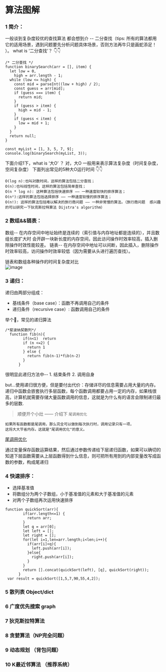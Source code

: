 # 算法图解

### 1 简介：
 一般谈到复杂度较优的查找算法 都会想到介 -- 二分查找（tips: 所有的算法都用它的适用场景，遇到问题要先分析问题具体场景，否则方法再牛只是画蛇添足！ ）。
what is ‘二分查找’？ 
👇👇
```
/* 二分查找 */
function binarySearch(arr = [], item) {
  let low = 0,
    high = arr.length - 1;
  while (low <= high) {
    const mid = parseInt((low + high) / 2);
    const guess = arr[mid];
    if (guess === item) {
      return mid;
    }
    if (guess > item) {
      high = mid - 1;
    }
    if (guess < item) {
      low = mid + 1;
    }
  }
  return null;
}

const myList = [1, 3, 5, 7, 9];
console.log(binarySearch(myList, 3));
```

下面介绍1下，what is ‘大O’ ？
对，大O  一般用来表示算法复杂度（时间复杂度，空间复杂度）
下面列出常见的5种大O运行时间
👇👇
```
O(log n):也叫对数时间，这样的算法包括二分查找；
O(n):也叫线性时间，这样的算法包括简单查找；
O(n * log n): 这种算法包括快速排序 —— 一种速度较快的排序算法；
O(n²):这样的算法包括选择排序 —— 一种速度较慢的排序算法；
O(n!): 这样的算法包括难以解决的旅行商问题 —— 一种非常慢的算法。（旅行商问题  感兴趣的可以研究一下狄克斯拉特算法 Dijstra's algorithm）
```

### 2 数组&&链表：
 数组-- 在内存空间中地址始终是连续的（索引值与内存地址都是连续的），并且数组长度扩大时 会开辟一块新长度的内存空间，因此访问操作时效率较高，插入删除操作时效性能较差。
链表-- 在内存空间中地址可以间断，因此插入，删除操作时效率较高，访问操作时效率较低（因为需要从头进行遍历查找）。

链表和数组各种操作的时间复杂度对比
</br>
![image](https://user-images.githubusercontent.com/25975076/49274715-311bdb80-f4b4-11e8-9359-bc3395e3e402.png)

### 3 递归：
递归由两部分组成：
- 基线条件（base case）：函数不再调用自己的条件
- 递归条件（recursive case）: 函数调用自己的条件

举个🌰，常见的递归算法 
```
/*斐波纳契数列*/
  function fib(n){
        if(n<1)  return
        if (n <=2) {
          return 1
        } else {
          return fib(n-1)*fib(n-2)
        }
      }
```
很明显此递归方法中--  1. 结束条件  2. 调用自身

but...使用递归很方便，但是要付出代价：存储详尽的信息需要占用大量的内存。递归中函数会嵌套执行多层函数，每个函数调用都要占用一定的内存，如果栈很高，计算机就需要存储大量函数调用的信息，这就是为什么有的语言会限制递归最多的层数.
> 顺便开个小灶 —— 介绍下   ```尾调用优化```
```
如果所有函数都是尾调用，那么完全可以做到每次执行时，调用记录只有一项，
这将大大节省内存。这就是"尾调用优化"的意义。
```

[尾调用优化](http://www.ruanyifeng.com/blog/2015/04/tail-call.html)

通过变量保存函数运算结果，然后通过参数传递给下层递归函数，如果可以确切的知道下层函数需要从上层函数得到什么信息，则可把所有用到的内部变量改写成函数的参数，构成尾递归

### 4 快速排序：
- 选择基准值
- 将数组分为两个子数组，小于基准值的元素和大于基准值的元素
- 对两个子数组再次运用快速排序
```
function quickSort(arr){
        if(arr.length<=1) {
          return arr;
        }
        let q = arr[0];
        let left = [];
        let right = [];
        for(let i=1,len=arr.length;i<len;i++){
          if(arr[i]<q){
            left.push(arr[i]);
          }else{
            right.push(arr[i]);
          }
        }
        return [].concat(quickSort(left), [q], quickSort(right));
      }
 var result = quickSort([1,5,7,90,55,4,2]);
```
### 5 散列表  Object/dict


### 6 广度优先搜索 graph

### 7 狄克斯拉特算法

### 8 贪婪算法（NP完全问题）

### 9 动态规划 （背包问题）

### 10 K最近邻算法 （推荐系统）

